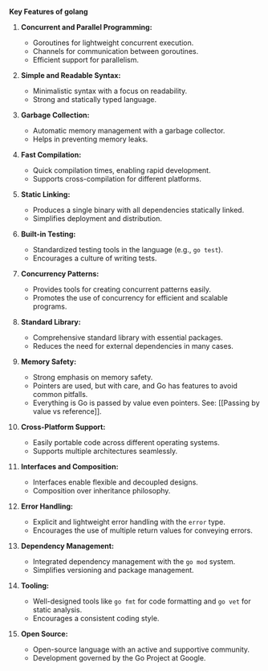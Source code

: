
**Key Features of golang**

1. **Concurrent and Parallel Programming:**
    - Goroutines for lightweight concurrent execution.
    - Channels for communication between goroutines.
    - Efficient support for parallelism.
2. **Simple and Readable Syntax:**
    - Minimalistic syntax with a focus on readability.
    - Strong and statically typed language.
3. **Garbage Collection:**
    - Automatic memory management with a garbage collector.
    - Helps in preventing memory leaks.
4. **Fast Compilation:**
    - Quick compilation times, enabling rapid development.
    - Supports cross-compilation for different platforms.
5. **Static Linking:**
    - Produces a single binary with all dependencies statically linked.
    - Simplifies deployment and distribution.
6. **Built-in Testing:**
    - Standardized testing tools in the language (e.g., `go test`).
    - Encourages a culture of writing tests.
7. **Concurrency Patterns:**
    
    - Provides tools for creating concurrent patterns easily.
    - Promotes the use of concurrency for efficient and scalable programs.
8. **Standard Library:**
    - Comprehensive standard library with essential packages.
    - Reduces the need for external dependencies in many cases.
9. **Memory Safety:**
    - Strong emphasis on memory safety.
    - Pointers are used, but with care, and Go has features to avoid common pitfalls. 
    - Everything is Go is passed by value even pointers. See: [[Passing by value vs reference]].
1. **Cross-Platform Support:**
    - Easily portable code across different operating systems.
    - Supports multiple architectures seamlessly.
2. **Interfaces and Composition:**
    - Interfaces enable flexible and decoupled designs.
    - Composition over inheritance philosophy.
3. **Error Handling:**
    - Explicit and lightweight error handling with the `error` type.
    - Encourages the use of multiple return values for conveying errors.
4. **Dependency Management:**
    - Integrated dependency management with the `go mod` system.
    - Simplifies versioning and package management.
5. **Tooling:**
    - Well-designed tools like `go fmt` for code formatting and `go vet` for static analysis.
    - Encourages a consistent coding style.
6. **Open Source:**
    - Open-source language with an active and supportive community.
    - Development governed by the Go Project at Google.